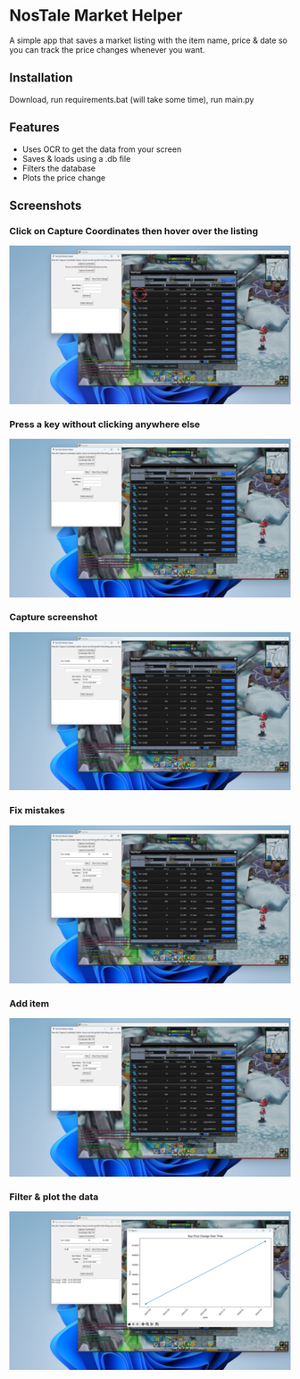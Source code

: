 
# NosTale Market Helper

A simple app that saves a market listing with the item name, price & date so you can track the price changes whenever you want.


## Installation

Download, run requirements.bat (will take some time), run main.py
## Features

- Uses OCR to get the data from your screen
- Saves & loads using a .db file
- Filters the database
- Plots the price change


## Screenshots

### Click on Capture Coordinates then hover over the listing
![Click on Capture Coordinates then hover over the listing](/screenshots/1.png?raw=true "Click on Capture Coordinates then hover over the listing")

### Press a key without clicking anywhere else
![Press a key without clicking anywhere else](/screenshots/2.png?raw=true "Press a key without clicking anywhere else")

### Capture screenshot
![Capture screenshot](/screenshots/3.png?raw=true "Capture screenshot")

### Fix mistakes
![Fix mistakes](/screenshots/4.png?raw=true "Fix mistakes")

### Add item
![Add item](/screenshots/4.png?raw=true "Add item")

### Filter & plot the data
![Filter & plot the data](/screenshots/plot.png?raw=true "Filter & plot the data")

